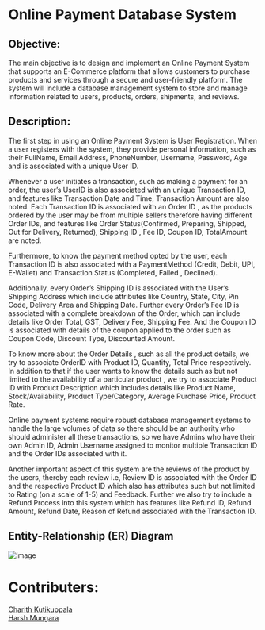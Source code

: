 # Online Payment Database System

## Objective:

The main objective is to design and implement an Online Payment
System that supports an E-Commerce platform that allows
customers to purchase products and services through a secure and
user-friendly platform. The system will include a database
management system to store and manage information related to
users, products, orders, shipments, and reviews.


## Description:

The first step in using an Online Payment System is User Registration. When a
user registers with the system, they provide personal information, such as their
FullName, Email Address, PhoneNumber, Username, Password, Age and is
associated with a unique User ID.

Whenever a user initiates a transaction, such as making a payment for an
order, the user’s UserID is also associated with an unique Transaction ID, and
features like Transaction Date and Time, Transaction Amount are also noted.
Each Transaction ID is associated with an Order ID , as the products ordered by
the user may be from multiple sellers therefore having different Order IDs, and
features like Order Status(Confirmed, Preparing, Shipped, Out for Delivery,
Returned), Shipping ID , Fee ID, Coupon ID, TotalAmount are noted.

Furthermore, to know the payment method opted by the user, each
Transaction ID is also associated with a PaymentMethod (Credit, Debit, UPI,
E-Wallet) and Transaction Status (Completed, Failed , Declined).

Additionally, every Order’s Shipping ID is associated with the User’s Shipping
Address which include attributes like Country, State, City, Pin Code, Delivery
Area and Shipping Date. Further every Order’s Fee ID is associated with a
complete breakdown of the Order, which can include details like Order Total,
GST, Delivery Fee, Shipping Fee. And the Coupon ID is associated with details of
the coupon applied to the order such as Coupon Code, Discount Type,
Discounted Amount.

To know more about the Order Details , such as all the product details, we try
to associate OrderID with Product ID, Quantity, Total Price respectively. In
addition to that if the user wants to know the details such as but not limited
to the availability of a particular product , we try to associate Product ID with
Product Description which includes details like Product Name,
Stock/Availability, Product Type/Category, Average Purchase Price, Product
Rate.

Online payment systems require robust database management systems to
handle the large volumes of data so there should be an authority who should
administer all these transactions, so we have Admins who have their own
Admin ID, Admin Username assigned to monitor multiple Transaction ID and
the Order IDs associated with it.

Another important aspect of this system are the reviews of the product by the
users, thereby each review i.e, Review ID is associated with the Order ID and
the respective Product ID which also has attributes such but not limited to
Rating (on a scale of 1-5) and Feedback. Further we also try to include a Refund
Process into this system which has features like Refund ID, Refund Amount,
Refund Date, Reason of Refund associated with the Transaction ID.

## Entity-Relationship (ER) Diagram

![image](https://user-images.githubusercontent.com/70831607/225311504-252aa4f7-21b0-43d9-ab9b-6b757c721a92.png)


# Contributers:

[Charith Kutikuppala](https://github.com/itsmeck24)  
[Harsh Mungara](https://github.com/Harsh62004)  
